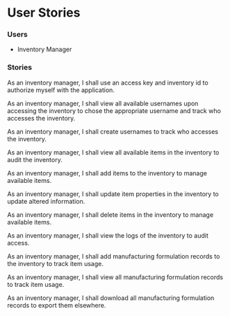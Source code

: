 # User Stories

### Users
 - Inventory Manager

### Stories

As an inventory manager, I shall use an access key and inventory id to authorize myself with the application.

As an inventory manager, I shall view all available usernames upon accessing the inventory to chose the appropriate username and track who accesses the inventory.

As an inventory manager, I shall create usernames to track who accesses the inventory.

As an inventory manager, I shall view all available items in the inventory to audit the inventory.

As an inventory manager, I shall add items to the inventory to manage available items.

As an inventory manager, I shall update item properties in the inventory to update altered information.

As an inventory manager, I shall delete items in the inventory to manage available items.

As an inventory manager, I shall view the logs of the inventory to audit access.

As an inventory manager, I shall add manufacturing formulation records to the inventory to track item usage.

As an inventory manager, I shall view all manufacturing formulation records to track item usage.

As an inventory manager, I shall download all manufacturing formulation records to export them elsewhere.